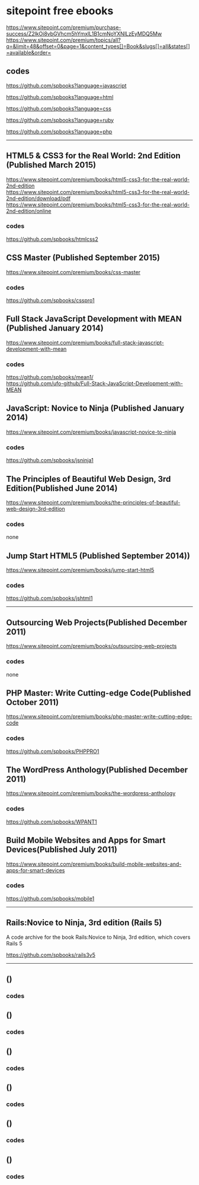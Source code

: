# sitepoint free ebooks  

https://www.sitepoint.com/premium/purchase-success/Z2lkOi8vbGVhcm5hYmxlL1B1cmNoYXNlLzEyMDQ5Mw  
https://www.sitepoint.com/premium/topics/all?q=&limit=48&offset=0&page=1&content_types[]=Book&slugs[]=all&states[]=available&order=  

## codes  

https://github.com/spbooks?language=javascript  

https://github.com/spbooks?language=html

https://github.com/spbooks?language=css

https://github.com/spbooks?language=ruby

https://github.com/spbooks?language=php


***************************************************************************************************


## HTML5 & CSS3 for the Real World: 2nd Edition (Published March 2015)  
https://www.sitepoint.com/premium/books/html5-css3-for-the-real-world-2nd-edition  
https://www.sitepoint.com/premium/books/html5-css3-for-the-real-world-2nd-edition/download/pdf  
https://www.sitepoint.com/premium/books/html5-css3-for-the-real-world-2nd-edition/online  

### codes  
https://github.com/spbooks/htmlcss2


## CSS Master (Published September 2015)  
https://www.sitepoint.com/premium/books/css-master

### codes  
https://github.com/spbooks/csspro1


## Full Stack JavaScript Development with MEAN (Published January 2014)  
https://www.sitepoint.com/premium/books/full-stack-javascript-development-with-mean

### codes  
https://github.com/spbooks/mean1/  
https://github.com/ufo-github/Full-Stack-JavaScript-Development-with-MEAN  


## JavaScript: Novice to Ninja (Published January 2014)  

https://www.sitepoint.com/premium/books/javascript-novice-to-ninja

### codes  
https://github.com/spbooks/jsninja1


## The Principles of Beautiful Web Design, 3rd Edition(Published June 2014)  
https://www.sitepoint.com/premium/books/the-principles-of-beautiful-web-design-3rd-edition

### codes  
none

## Jump Start HTML5 (Published September 2014))  
https://www.sitepoint.com/premium/books/jump-start-html5

### codes  
https://github.com/spbooks/jshtml1


***************************************************************************************************



## Outsourcing Web Projects(Published December 2011)  
https://www.sitepoint.com/premium/books/outsourcing-web-projects

### codes  
none


## PHP Master: Write Cutting-edge Code(Published October 2011)  
https://www.sitepoint.com/premium/books/php-master-write-cutting-edge-code

### codes  
https://github.com/spbooks/PHPPRO1


## The WordPress Anthology(Published December 2011)  
https://www.sitepoint.com/premium/books/the-wordpress-anthology

### codes  
https://github.com/spbooks/WPANT1


## Build Mobile Websites and Apps for Smart Devices(Published July 2011)  
https://www.sitepoint.com/premium/books/build-mobile-websites-and-apps-for-smart-devices

### codes  
https://github.com/spbooks/mobile1


***************************************************************************************************

## Rails:Novice to Ninja, 3rd edition (Rails 5)
A code archive for the book Rails:Novice to Ninja, 3rd edition, which covers Rails 5

https://github.com/spbooks/rails3v5

***************************************************************************************************

## ()  

### codes  


## ()  

### codes  


## ()  

### codes  


## ()  

### codes  


## ()  

### codes  


## ()  

### codes  


